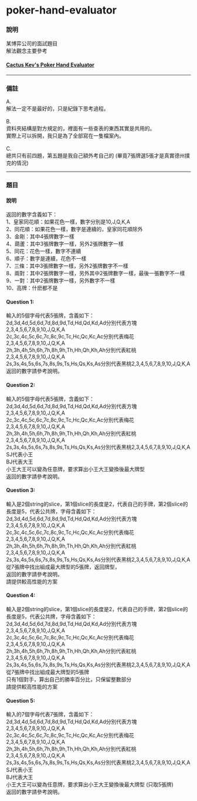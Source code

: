 # poker-hand-evaluator
### 說明
某博弈公司的面試題目<br>
解法觀念主要參考 
#### [Cactus Kev's Poker Hand Evaluator](http://suffe.cool/poker/evaluator.html)
***
### 備註
A. <br>解法一定不是最好的，只是紀錄下思考過程。<br><br>
B. <br>資料夾結構是對方規定的，裡面有一些查表的東西其實是共用的。<br>實際上可以拆開，我只是為了全部寫在一隻檔案內。<br><br>
C. <br>總共只有前四題，第五題是我自己額外考自己的 (畢竟7張牌選5張才是真實德州撲克的情況)<br>
***
### 題目

#### 說明
返回的數字含義如下：<br>
1、皇家同花順：如果花色一樣，數字分別是10,J,Q,K,A<br>
2、同花順：如果花色一樣，數字是連續的，皇家同花順除外<br>
3、金剛：其中4張牌數字一樣<br>
4、葫蘆：其中3張牌數字一樣，另外2張牌數字一樣<br>
5、同花：花色一樣，數字不連續<br>
6、順子：數字是連續，花色不一樣<br>
7、三條：其中3張牌數字一樣，另外2張牌數字不一樣<br>
8、兩對：其中2張牌數字一樣，另外其中2張牌數字一樣，最後一張數字不一樣<br>
9、一對：其中2張牌數字一樣，另外數字不一樣<br>
10、高牌：什麽都不是<br>

#### Question 1: 
輸入的5個字母代表5張牌，含義如下：<br>
2d,3d,4d,5d,6d,7d,8d,9d,Td,Hd,Qd,Kd,Ad分別代表方塊2,3,4,5,6,7,8,9,10,J,Q,K,A<br>
2c,3c,4c,5c,6c,7c,8c,9c,Tc,Hc,Qc,Kc,Ac分別代表梅花2,3,4,5,6,7,8,9,10,J,Q,K,A<br>
2h,3h,4h,5h,6h,7h,8h,9h,Th,Hh,Qh,Kh,Ah分別代表紅桃2,3,4,5,6,7,8,9,10,J,Q,K,A<br>
2s,3s,4s,5s,6s,7s,8s,9s,Ts,Hs,Qs,Ks,As分別代表黑桃2,3,4,5,6,7,8,9,10,J,Q,K,A<br>
返回的數字請參考說明。
 
#### Question 2:
輸入的5個字母代表5張牌，含義如下：<br>
2d,3d,4d,5d,6d,7d,8d,9d,Td,Hd,Qd,Kd,Ad分別代表方塊2,3,4,5,6,7,8,9,10,J,Q,K,A<br>
2c,3c,4c,5c,6c,7c,8c,9c,Tc,Hc,Qc,Kc,Ac分別代表梅花2,3,4,5,6,7,8,9,10,J,Q,K,A<br>
2h,3h,4h,5h,6h,7h,8h,9h,Th,Hh,Qh,Kh,Ah分別代表紅桃2,3,4,5,6,7,8,9,10,J,Q,K,A<br>
2s,3s,4s,5s,6s,7s,8s,9s,Ts,Hs,Qs,Ks,As分別代表黑桃2,3,4,5,6,7,8,9,10,J,Q,K,A<br>
SJ代表小王<br>
BJ代表大王<br>
小王大王可以變為任意牌，要求算出小王大王變換後最大牌型<br>
返回的數字請參考說明。

#### Question 3:
輸入是2個string的slice，第1個slice的長度是2，代表自己的手牌，第2個slice的長度是5，代表公共牌，字母含義如下：<br>
2d,3d,4d,5d,6d,7d,8d,9d,Td,Hd,Qd,Kd,Ad分別代表方塊2,3,4,5,6,7,8,9,10,J,Q,K,A<br>
2c,3c,4c,5c,6c,7c,8c,9c,Tc,Hc,Qc,Kc,Ac分別代表梅花2,3,4,5,6,7,8,9,10,J,Q,K,A<br>
2h,3h,4h,5h,6h,7h,8h,9h,Th,Hh,Qh,Kh,Ah分別代表紅桃2,3,4,5,6,7,8,9,10,J,Q,K,A<br>
2s,3s,4s,5s,6s,7s,8s,9s,Ts,Hs,Qs,Ks,As分別代表黑桃2,3,4,5,6,7,8,9,10,J,Q,K,A<br>
從7張牌中找出組成最大牌型的5張牌，返回牌型，<br>
返回的數字請參考說明。<br>
請提供較高性能的方案<br>

#### Question 4:
輸入是2個string的slice，第1個slice的長度是2，代表自己的手牌，第2個slice的長度是5，代表公共牌，字母含義如下：<br>
2d,3d,4d,5d,6d,7d,8d,9d,Td,Hd,Qd,Kd,Ad分別代表方塊2,3,4,5,6,7,8,9,10,J,Q,K,A<br>
2c,3c,4c,5c,6c,7c,8c,9c,Tc,Hc,Qc,Kc,Ac分別代表梅花2,3,4,5,6,7,8,9,10,J,Q,K,A<br>
2h,3h,4h,5h,6h,7h,8h,9h,Th,Hh,Qh,Kh,Ah分別代表紅桃2,3,4,5,6,7,8,9,10,J,Q,K,A<br>
2s,3s,4s,5s,6s,7s,8s,9s,Ts,Hs,Qs,Ks,As分別代表黑桃2,3,4,5,6,7,8,9,10,J,Q,K,A<br>
從7張牌中找出組成最大牌型的5張牌<br>
只有1個對手，算出自己的勝率百分比，只保留整數部分<br>
請提供較高性能的方案<br>

#### Question 5:
輸入的7個字母代表7張牌，含義如下：<br>
2d,3d,4d,5d,6d,7d,8d,9d,Td,Hd,Qd,Kd,Ad分別代表方塊2,3,4,5,6,7,8,9,10,J,Q,K,A<br>
2c,3c,4c,5c,6c,7c,8c,9c,Tc,Hc,Qc,Kc,Ac分別代表梅花2,3,4,5,6,7,8,9,10,J,Q,K,A<br>
2h,3h,4h,5h,6h,7h,8h,9h,Th,Hh,Qh,Kh,Ah分別代表紅桃2,3,4,5,6,7,8,9,10,J,Q,K,A<br>
2s,3s,4s,5s,6s,7s,8s,9s,Ts,Hs,Qs,Ks,As分別代表黑桃2,3,4,5,6,7,8,9,10,J,Q,K,A<br>
SJ代表小王<br>
BJ代表大王<br>
小王大王可以變為任意牌，要求算出小王大王變換後最大牌型 (只取5張牌)<br>
返回的數字請參考說明。
